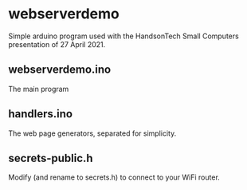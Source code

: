 # webserverdemo

Simple arduino program used with the HandsonTech Small Computers presentation 
of 27 April 2021.

## webserverdemo.ino

   The main program 
   
## handlers.ino

   The web page generators, separated for simplicity.

## secrets-public.h

   Modify (and rename to secrets.h) to connect to your WiFi router.

   
   